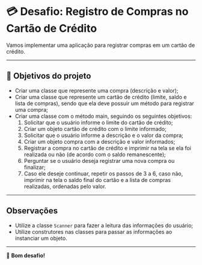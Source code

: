 # 💳 Desafio: Registro de Compras no Cartão de Crédito

Vamos implementar uma aplicação para registrar compras em um cartão de crédito.

---

## 🔨 Objetivos do projeto

- Criar uma classe que represente uma compra (descrição e valor);
- Criar uma classe que represente um cartão de crédito (limite, saldo e lista de compras), sendo que ela deve possuir um método para registrar uma compra;
- Criar uma classe com o método main, seguindo os seguintes objetivos:
  1. Solicitar que o usuário informe o limite do cartão de crédito;
  2. Criar um objeto cartão de crédito com o limite informado;
  3. Solicitar que o usuário informe a descrição e o valor da compra;
  4. Criar um objeto compra com a descrição e valor informados;
  5. Registrar a compra no cartão de crédito e imprimir na tela se ela foi realizada ou não (de acordo com o saldo remanescente);
  6. Perguntar se o usuário deseja registrar uma nova compra ou finalizar;
  7. Caso ele deseje continuar, repetir os passos de 3 a 6, caso não, imprimir na tela o saldo final do cartão e a lista de compras realizadas, ordenadas pelo valor.

---

## Observações

- Utilize a classe `Scanner` para fazer a leitura das informações do usuário;
- Utilize construtores nas classes para passar as informações ao instanciar um objeto.

---

🎉 **Bom desafio!**
